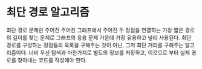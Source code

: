 # 최단 경로 알고리즘

최단 경로 문제란 주어진 주어진 그래프에서 주어진 두 정점을 연결하는 가장 짧은 경로의 길이를 찾는 문제로 그래프의 응용 문제 가운데 가장 유용하고 널리 사용된다. 최단 경로를 구성하는 정점들의 목록을 구해주는 것이 아닌, 그저 최단 거리를 구해주는 알고리즘이다. 너비 우선 탐색과 마찬가지로 별도의 정보를 저장하고, 이것으로 부터 실제 경로를 찾아내는 코드를 작성해야 한다.

